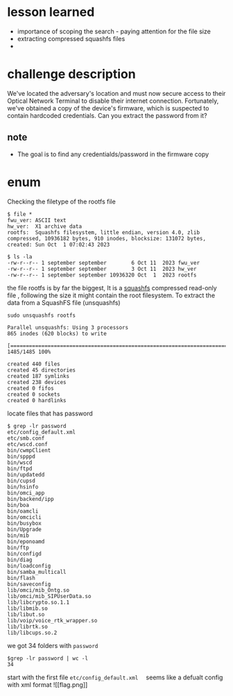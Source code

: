 # lesson learned
- importance of scoping the search - paying attention for the file size
- extracting compressed squashfs files
- 
# challenge description 

We've located the adversary's location and must now secure access to their Optical Network Terminal to disable their internet connection.
Fortunately, we've obtained a copy of the device's firmware, which is suspected to contain hardcoded credentials. 
Can you extract the password from it?
## note
- The goal is to find any credentialds/password in the firmware copy

# enum
Checking the filetype of the rootfs file
```
$ file *  
fwu_ver: ASCII text  
hw_ver:  X1 archive data  
rootfs:  Squashfs filesystem, little endian, version 4.0, zlib compressed, 10936182 bytes, 910 inodes, blocksize: 131072 bytes, created: Sun Oct  1 07:02:43 2023
```

```
$ ls -la 
-rw-r--r-- 1 september september        6 Oct 11  2023 fwu_ver  
-rw-r--r-- 1 september september        3 Oct 11  2023 hw_ver  
-rw-r--r-- 1 september september 10936320 Oct  1  2023 rootfs
```
the file rootfs is by far the biggest, It is a [squashfs](https://en.wikipedia.org/wiki/SquashFS) compressed read-only file , following the  size it might contain the root filesystem.
To extract the data from a SquashFS file (unsquashfs)  
```
sudo unsquashfs rootfs                                                               
Parallel unsquashfs: Using 3 processors  
865 inodes (620 blocks) to write  
  
[====================================================================================================================================================|] 1485/1485 100%  
  
created 440 files  
created 45 directories  
created 187 symlinks  
created 238 devices  
created 0 fifos  
created 0 sockets  
created 0 hardlinks
```

locate files  that has password
```
$ grep -lr password                                                  
etc/config_default.xml  
etc/smb.conf  
etc/wscd.conf  
bin/cwmpClient  
bin/spppd  
bin/wscd  
bin/ftpd  
bin/updatedd  
bin/cupsd  
bin/hsinfo  
bin/omci_app  
bin/backend/ipp  
bin/boa  
bin/oamcli  
bin/omcicli  
bin/busybox  
bin/Upgrade  
bin/mib  
bin/eponoamd  
bin/ftp  
bin/configd  
bin/diag  
bin/loadconfig  
bin/samba_multicall  
bin/flash  
bin/saveconfig  
lib/omci/mib_Ontg.so  
lib/omci/mib_SIPUserData.so  
lib/libcrypto.so.1.1  
lib/libmib.so  
lib/libut.so  
lib/voip/voice_rtk_wrapper.so  
lib/librtk.so  
lib/libcups.so.2
```
we got 34 folders with `password`  
```
$grep -lr password | wc -l       
34
```
start with the first file `etc/config_default.xml  ` seems like a defualt config with xml format 
![[flag.png]]